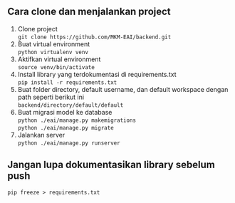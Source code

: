 ## Cara clone dan menjalankan project
1. Clone project  
`git clone https://github.com/MKM-EAI/backend.git`  
2. Buat virtual environment  
`python virtualenv venv`  
3. Aktifkan virtual environment  
`source venv/bin/activate`  
4. Install library yang terdokumentasi di requirements.txt  
`pip install -r requirements.txt`  
5. Buat folder directory, default username, dan default workspace dengan path seperti berikut ini  
`backend/directory/default/default`  
6. Buat migrasi model ke database  
`python ./eai/manage.py makemigrations`  
`python ./eai/manage.py migrate`  
7. Jalankan server  
`python ./eai/manage.py runserver`  

## Jangan lupa dokumentasikan library sebelum push
`pip freeze > requirements.txt`
